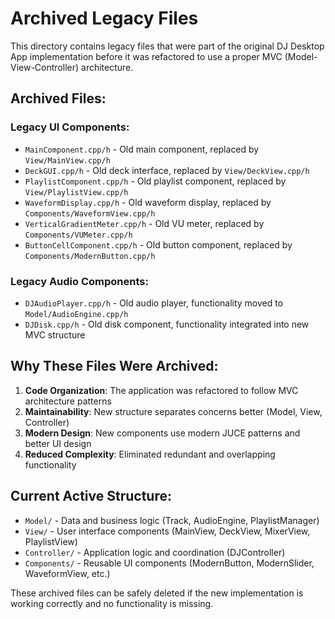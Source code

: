 # Archived Legacy Files

This directory contains legacy files that were part of the original DJ Desktop App implementation before it was refactored to use a proper MVC (Model-View-Controller) architecture.

## Archived Files:

### Legacy UI Components:
- `MainComponent.cpp/h` - Old main component, replaced by `View/MainView.cpp/h`
- `DeckGUI.cpp/h` - Old deck interface, replaced by `View/DeckView.cpp/h`
- `PlaylistComponent.cpp/h` - Old playlist component, replaced by `View/PlaylistView.cpp/h`
- `WaveformDisplay.cpp/h` - Old waveform display, replaced by `Components/WaveformView.cpp/h`
- `VerticalGradientMeter.cpp/h` - Old VU meter, replaced by `Components/VUMeter.cpp/h`
- `ButtonCellComponent.cpp/h` - Old button component, replaced by `Components/ModernButton.cpp/h`

### Legacy Audio Components:
- `DJAudioPlayer.cpp/h` - Old audio player, functionality moved to `Model/AudioEngine.cpp/h`
- `DJDisk.cpp/h` - Old disk component, functionality integrated into new MVC structure

## Why These Files Were Archived:

1. **Code Organization**: The application was refactored to follow MVC architecture patterns
2. **Maintainability**: New structure separates concerns better (Model, View, Controller)
3. **Modern Design**: New components use modern JUCE patterns and better UI design
4. **Reduced Complexity**: Eliminated redundant and overlapping functionality

## Current Active Structure:

- `Model/` - Data and business logic (Track, AudioEngine, PlaylistManager)
- `View/` - User interface components (MainView, DeckView, MixerView, PlaylistView)
- `Controller/` - Application logic and coordination (DJController)
- `Components/` - Reusable UI components (ModernButton, ModernSlider, WaveformView, etc.)

These archived files can be safely deleted if the new implementation is working correctly and no functionality is missing.